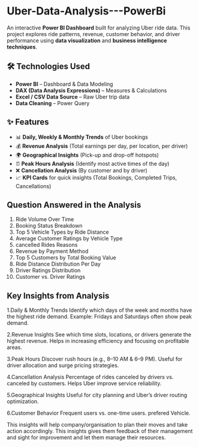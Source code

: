 # Uber-Data-Analysis---PowerBi
An interactive **Power BI Dashboard** built for analyzing Uber ride data.   This project explores ride patterns, revenue, customer behavior, and driver performance using **data visualization** and **business intelligence techniques**.

## 🛠️ Technologies Used
- **Power BI** – Dashboard & Data Modeling  
- **DAX (Data Analysis Expressions)** – Measures & Calculations  
- **Excel / CSV Data Source** – Raw Uber trip data  
- **Data Cleaning** – Power Query

## ✨ Features
- 📊 **Daily, Weekly & Monthly Trends** of Uber bookings
- 💰 **Revenue Analysis** (Total earnings per day, per location, per driver)
- 🌍 **Geographical Insights** (Pick-up and drop-off hotspots)
- ⏰ **Peak Hours Analysis** (Identify most active times of the day)
- ❌ **Cancellation Analysis** (By customer and by driver)
- 📈 **KPI Cards** for quick insights (Total Bookings, Completed Trips, Cancellations)


## Question Answered in the Analysis
1. Ride Volume Over Time
2. Booking Status Breakdown
3. Top 5 Vehicle Types by Ride Distance
4. Average Customer Ratings by Vehicle Type
5. cancelled Rides Reasons
6. Revenue by Payment Method
7. Top 5 Customers by Total Booking Value
8. Ride Distance Distribution Per Day
9. Driver Ratings Distribution
10. Customer vs. Driver Ratings

## Key Insights from Analysis

1.Daily & Monthly Trends
  Identify which days of the week and months have the highest ride demand.
  Example: Fridays and Saturdays often show peak demand.

2.Revenue Insights
  See which time slots, locations, or drivers generate the highest revenue.
  Helps in increasing efficiency and focusing on profitable areas.

3.Peak Hours
  Discover rush hours (e.g., 8–10 AM & 6–9 PM).
  Useful for driver allocation and surge pricing strategies.

4.Cancellation Analysis
  Percentage of rides canceled by drivers vs. canceled by customers.
  Helps Uber improve service reliability.

5.Geographical Insights
  Useful for city planning and Uber’s driver routing optimization.

6.Customer Behavior
  Frequent users vs. one-time users.
  prefered Vehicle.

  This insights will help company/organisation to plan their moves and take action accordingly. This insights gives them feedback of their management and sight for improvement and let them manage their resources.
